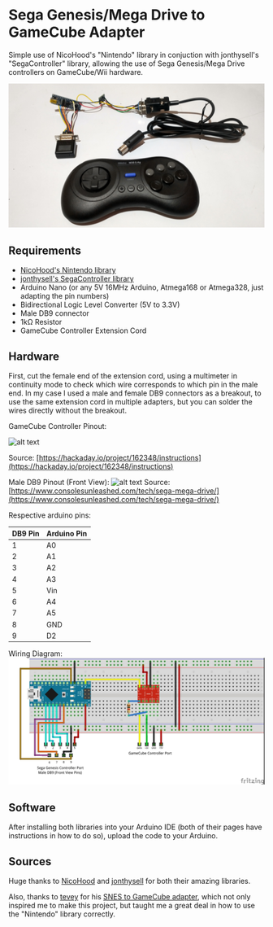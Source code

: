 # Sega Genesis/Mega Drive to GameCube Adapter

Simple use of NicoHood's "Nintendo" library in conjuction with jonthysell's "SegaController" library, allowing the use of Sega Genesis/Mega Drive controllers on GameCube/Wii hardware.

![alt text](https://github.com/MasterJhimmy/Sega-Genesis-to-GameCube-Adapter/blob/main/Adapter.jpg)

## Requirements

- [NicoHood's Nintendo library](https://github.com/NicoHood/Nintendo)
- [jonthysell's SegaController library](https://github.com/jonthysell/SegaController)
- Arduino Nano (or any 5V 16MHz Arduino, Atmega168 or Atmega328, just adapting the pin numbers)
- Bidirectional Logic Level Converter (5V to 3.3V)
- Male DB9 connector
- 1kΩ Resistor
- GameCube Controller Extension Cord

## Hardware

First, cut the female end of the extension cord, using a multimeter in continuity mode to check which wire corresponds to which pin in the male end. In my case I used a male and female DB9 connectors as a breakout, to use the same extension cord in multiple adapters, but you can solder the wires directly without the breakout.

GameCube Controller Pinout:

![alt text](https://cdn.hackaday.io/images/402451542330582063.png) 

Source: [https://hackaday.io/project/162348/instructions](https://hackaday.io/project/162348/instructions)


Male DB9 Pinout (Front View): 
![alt text](https://www.consolesunleashed.com/sites/all/files/images/tech/sega-mega-drive/sega-mega-drive-controller-port-pinout.png)
 Source: [https://www.consolesunleashed.com/tech/sega-mega-drive/](https://www.consolesunleashed.com/tech/sega-mega-drive/)
 
 Respective arduino pins:
 
 | DB9 Pin | Arduino Pin |
|---------|-------------|
| 1       | A0          |
| 2       | A1          |
| 3       | A2          |
| 4       | A3          |
| 5       | Vin         |
| 6       | A4          |
| 7       | A5          |
| 8       | GND         |
| 9       | D2          |


Wiring Diagram:
![alt text](https://github.com/MasterJhimmy/Sega-Genesis-to-GameCube-Adapter/blob/main/Genesis_to_GC.jpg?raw=true)

## Software

After installing both libraries into your Arduino IDE (both of their pages have instructions in how to do so), upload the code to your Arduino.

## Sources

Huge thanks to [NicoHood](https://github.com/NicoHood/) and [jonthysell](https://github.com/jonthysell/) for both their amazing libraries.

Also, thanks to [tevey](https://github.com/tevey) for his [SNES to GameCube adapter](https://github.com/tevey/snesToGameCube), which not only inspired me to make this project, but taught me a great deal in how to use the "Nintendo" library correctly. 